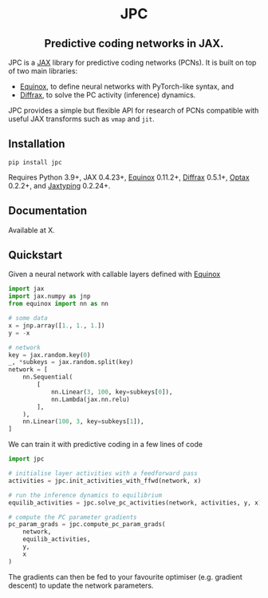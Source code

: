 <h1 align='center'>JPC</h1>
<h2 align='center'>Predictive coding networks in JAX.</h2>

JPC is a [JAX](https://github.com/google/jax) library for predictive 
coding networks (PCNs). It is built on top of two main libraries:

* [Equinox](https://github.com/patrick-kidger/equinox), to define neural 
networks with PyTorch-like syntax, and
* [Diffrax](https://github.com/patrick-kidger/diffrax), to solve the PC 
activity (inference) dynamics.

JPC provides a simple but flexible API for research of PCNs compatible with
useful JAX transforms such as `vmap` and `jit`.

## Installation

```
pip install jpc
```

Requires Python 3.9+, JAX 0.4.23+, [Equinox](https://github.com/patrick-kidger/equinox) 
0.11.2+, [Diffrax](https://github.com/patrick-kidger/diffrax) 0.5.1+, 
[Optax](https://github.com/google-deepmind/optax) 0.2.2+, and 
[Jaxtyping](https://github.com/patrick-kidger/jaxtyping) 0.2.24+.

## Documentation
Available at X.

## Quickstart

Given a neural network with callable layers defined with
[Equinox](https://github.com/patrick-kidger/equinox)
```py
import jax
import jax.numpy as jnp
from equinox import nn as nn

# some data
x = jnp.array([1., 1., 1.])
y = -x

# network
key = jax.random.key(0)
_, *subkeys = jax.random.split(key)
network = [
    nn.Sequential(
        [
            nn.Linear(3, 100, key=subkeys[0]),
            nn.Lambda(jax.nn.relu)
        ],
    ),
    nn.Linear(100, 3, key=subkeys[1]),
]
```
We can train it with predictive coding in a few lines of code 
```py
import jpc

# initialise layer activities with a feedforward pass
activities = jpc.init_activities_with_ffwd(network, x)

# run the inference dynamics to equilibrium
equilib_activities = jpc.solve_pc_activities(network, activities, y, x)

# compute the PC parameter gradients
pc_param_grads = jpc.compute_pc_param_grads(
    network, 
    equilib_activities, 
    y, 
    x
)
```
The gradients can then be fed to your favourite optimiser (e.g. gradient
descent) to update the network parameters.
